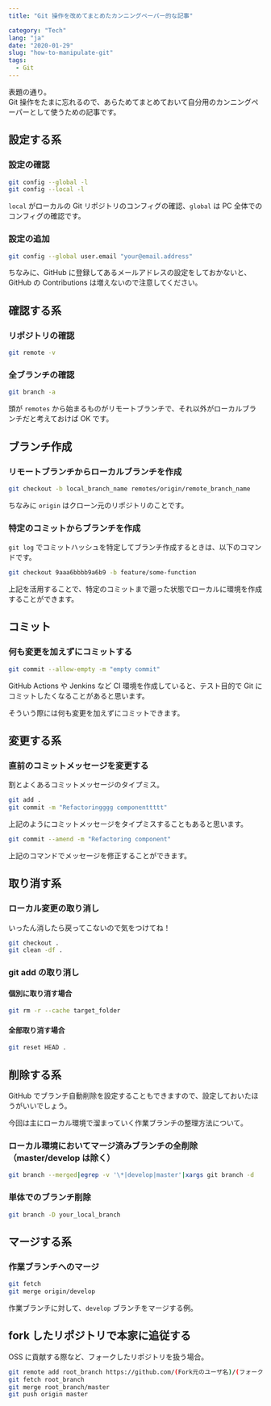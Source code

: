 ```yaml
---
title: "Git 操作を改めてまとめたカンニングペーパー的な記事"

category: "Tech"
lang: "ja"
date: "2020-01-29"
slug: "how-to-manipulate-git"
tags:
  - Git
---
```


表題の通り。  
Git 操作をたまに忘れるので、あらためてまとめておいて自分用のカンニングペーパーとして使うための記事です。

## 設定する系

### 設定の確認

```bash
git config --global -l
git config --local -l
```

`local` がローカルの Git リポジトリのコンフィグの確認、`global` は PC 全体でのコンフィグの確認です。

### 設定の追加

```bash
git config --global user.email "your@email.address"
```

ちなみに、GitHub に登録してあるメールアドレスの設定をしておかないと、GitHub の Contributions は増えないので注意してください。

## 確認する系

### リポジトリの確認

```bash
git remote -v
```

### 全ブランチの確認

```bash
git branch -a
```

頭が `remotes` から始まるものがリモートブランチで、それ以外がローカルブランチだと考えておけば OK です。

## ブランチ作成

### リモートブランチからローカルブランチを作成

```bash
git checkout -b local_branch_name remotes/origin/remote_branch_name
```

ちなみに `origin` はクローン元のリポジトリのことです。

### 特定のコミットからブランチを作成

`git log` でコミットハッシュを特定してブランチ作成するときは、以下のコマンドです。

```bash
git checkout 9aaa6bbbb9a6b9 -b feature/some-function
```

上記を活用することで、特定のコミットまで遡った状態でローカルに環境を作成することができます。

## コミット

### 何も変更を加えずにコミットする

```bash
git commit --allow-empty -m "empty commit"
```

GitHub Actions や Jenkins など CI 環境を作成していると、テスト目的で Git にコミットしたくなることがあると思います。

そういう際には何も変更を加えずにコミットできます。

## 変更する系

### 直前のコミットメッセージを変更する

割とよくあるコミットメッセージのタイプミス。

```bash
git add .
git commit -m "Refactoringggg componenttttt"
```

上記のようにコミットメッセージをタイプミスすることもあると思います。

```bash
git commit --amend -m "Refactoring component"
```

上記のコマンドでメッセージを修正することができます。

## 取り消す系

### ローカル変更の取り消し

いったん消したら戻ってこないので気をつけてね！

```bash
git checkout .
git clean -df .
```

### git add の取り消し

#### 個別に取り消す場合

```bash
git rm -r --cache target_folder
```

#### 全部取り消す場合

```bash
git reset HEAD .
```

## 削除する系

GitHub でブランチ自動削除を設定することもできますので、設定しておいたほうがいいでしょう。

今回は主にローカル環境で溜まっていく作業ブランチの整理方法について。

### ローカル環境においてマージ済みブランチの全削除（master/develop は除く）

```bash
git branch --merged|egrep -v '\*|develop|master'|xargs git branch -d
```

### 単体でのブランチ削除

```bash
git branch -D your_local_branch
```

## マージする系

### 作業ブランチへのマージ

```bash
git fetch
git merge origin/develop
```

作業ブランチに対して、`develop` ブランチをマージする例。

## fork したリポジトリで本家に追従する

OSS に貢献する際など、フォークしたリポジトリを扱う場合。

```bash
git remote add root_branch https://github.com/(Fork元のユーザ名)/(フォークしたいリポジトリ.git)
git fetch root_branch
git merge root_branch/master
git push origin master
```
